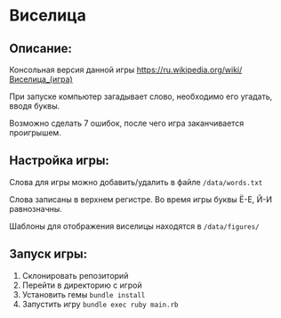 # Виселица
## Описание:
Консольная версия данной игры https://ru.wikipedia.org/wiki/Виселица_(игра)

При запуске компьютер загадывает слово, необходимо его угадать, вводя буквы.

Возможно сделать 7 ошибок, после чего игра заканчивается проигрышем.

## Настройка игры:

Слова для игры можно добавить/удалить в файле ```/data/words.txt```

Слова записаны в верхнем регистре. Во время игры буквы Ё-Е, Й-И равнозначны.

Шаблоны для отображения виселицы находятся в ```/data/figures/```

## Запуск игры:

1. Склонировать репозиторий
2. Перейти в директорию с игрой
3. Установить гемы ```bundle install```
4. Запустить игру ```bundle exec ruby main.rb```
